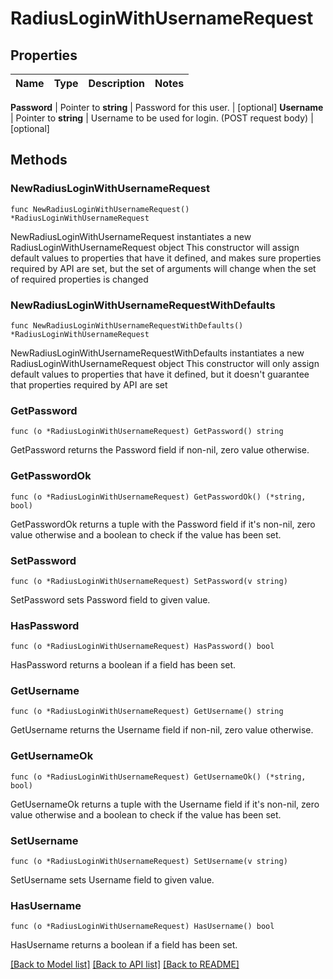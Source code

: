 # RadiusLoginWithUsernameRequest


## Properties

Name | Type | Description | Notes
------------ | ------------- | ------------- | -------------


**Password** | Pointer to **string** | Password for this user. | [optional] 
**Username** | Pointer to **string** | Username to be used for login. (POST request body) | [optional] 



## Methods


### NewRadiusLoginWithUsernameRequest

`func NewRadiusLoginWithUsernameRequest() *RadiusLoginWithUsernameRequest`

NewRadiusLoginWithUsernameRequest instantiates a new RadiusLoginWithUsernameRequest object
This constructor will assign default values to properties that have it defined,
and makes sure properties required by API are set, but the set of arguments
will change when the set of required properties is changed

### NewRadiusLoginWithUsernameRequestWithDefaults

`func NewRadiusLoginWithUsernameRequestWithDefaults() *RadiusLoginWithUsernameRequest`

NewRadiusLoginWithUsernameRequestWithDefaults instantiates a new RadiusLoginWithUsernameRequest object
This constructor will only assign default values to properties that have it defined,
but it doesn't guarantee that properties required by API are set


### GetPassword

`func (o *RadiusLoginWithUsernameRequest) GetPassword() string`

GetPassword returns the Password field if non-nil, zero value otherwise.

### GetPasswordOk

`func (o *RadiusLoginWithUsernameRequest) GetPasswordOk() (*string, bool)`

GetPasswordOk returns a tuple with the Password field if it's non-nil, zero value otherwise
and a boolean to check if the value has been set.

### SetPassword

`func (o *RadiusLoginWithUsernameRequest) SetPassword(v string)`

SetPassword sets Password field to given value.


### HasPassword

`func (o *RadiusLoginWithUsernameRequest) HasPassword() bool`

HasPassword returns a boolean if a field has been set.




### GetUsername

`func (o *RadiusLoginWithUsernameRequest) GetUsername() string`

GetUsername returns the Username field if non-nil, zero value otherwise.

### GetUsernameOk

`func (o *RadiusLoginWithUsernameRequest) GetUsernameOk() (*string, bool)`

GetUsernameOk returns a tuple with the Username field if it's non-nil, zero value otherwise
and a boolean to check if the value has been set.

### SetUsername

`func (o *RadiusLoginWithUsernameRequest) SetUsername(v string)`

SetUsername sets Username field to given value.


### HasUsername

`func (o *RadiusLoginWithUsernameRequest) HasUsername() bool`

HasUsername returns a boolean if a field has been set.









[[Back to Model list]](../README.md#documentation-for-models) [[Back to API list]](../README.md#documentation-for-api-endpoints) [[Back to README]](../README.md)


